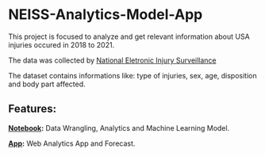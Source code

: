 # NEISS-Analytics-Model-App

This project is focused to analyze and get relevant information about USA injuries occured in 2018 to 2021.

The data was collected by [National Eletronic Injury Surveillance](https://www.cpsc.gov/Research–Statistics/NEISS-Injury-Data)

The dataset contains informations like: type of injuries, sex, age, disposition and body part affected.


## **Features:**

**[Notebook](https://rpubs.com/sandropenha/neiss):** Data Wrangling, Analytics and Machine Learning Model.

**[App](https://sandropenha.shinyapps.io/neiss_analytics/?_ga=2.136227697.1526053949.1661972937-238473793.1660304839):** Web Analytics App and Forecast.

